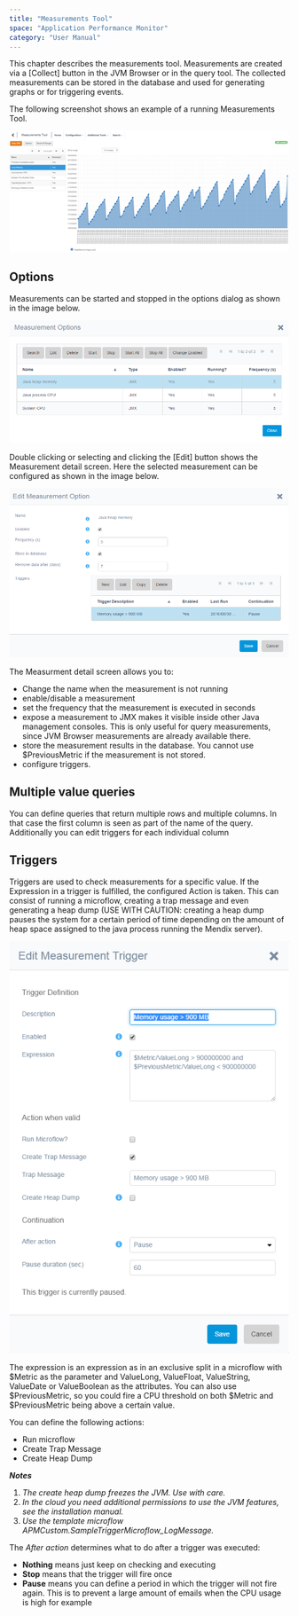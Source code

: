 ```yaml
---
title: "Measurements Tool"
space: "Application Performance Monitor"
category: "User Manual"
---
```

This chapter describes the measurements tool. Measurements are created via a [Collect] button in the JVM Browser or in the query tool. The collected measurements can be stored in the database and used for generating graphs or for triggering events.

The following screenshot shows an example of a running Measurements Tool.

 ![](attachments/19956351/20218045.png)

## Options

Measurements can be started and stopped in the options dialog as shown in the image below.

  ![](attachments/19956351/21725213.png)                     

Double clicking or selecting and clicking the [Edit] button shows the Measurement detail screen. Here the selected measurement can be configured as shown in the image below.

 ![](attachments/19956351/21725214.png)

The Measurment detail screen allows you to:

*   Change the name when the measurement is not running
*   enable/disable a measurement
*   set the frequency that the measurement is executed in seconds
*   expose a measurement to JMX makes it visible inside other Java management consoles. This is only useful for query measurements, since JVM Browser measurements are already available there.
*   store the measurement results in the database. You cannot use $PreviousMetric if the measurement is not stored.
*   configure triggers.

## Multiple value queries

You can define queries that return multiple rows and multiple columns. In that case the first column is seen as part of the name of the query. Additionally you can edit triggers for each individual column 

## Triggers

Triggers are used to check measurements for a specific value. If the Expression in a trigger is fulfilled, the configured Action is taken. This can consist of running a microflow, creating a trap message and even generating a heap dump (USE WITH CAUTION: creating a heap dump pauses the system for a certain period of time depending on the amount of heap space assigned to the java process running the Mendix server).

 ![](attachments/19956351/21725215.png)                 

The expression is an expression as in an exclusive split in a microflow with $Metric as the parameter and ValueLong, ValueFloat, ValueString, ValueDate or ValueBoolean as the attributes. You can also use $PreviousMetric, so you could fire a CPU threshold on both $Metric and $PreviousMetric being above a certain value.

You can define the following actions:

*   Run microflow
*   Create Trap Message
*   Create Heap Dump          

***Notes***

1. *The create heap dump freezes the JVM. Use with care.*
2. *In the cloud you need additional permissions to use the JVM features, see the installation manual.*
3. *Use the template microflow APMCustom.SampleTriggerMicroflow_LogMessage.*

 The _After action_ determines what to do after a trigger was executed:

*   **Nothing** means just keep on checking and executing
*   **Stop** means that the trigger will fire once
*  **Pause** means you can define a period in which the trigger will not fire again. This is to prevent a large amount of emails when the CPU usage is high for example
